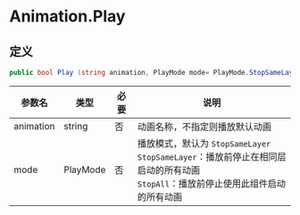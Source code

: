 # Animation.Play

## 定义

```csharp
public bool Play (string animation, PlayMode mode= PlayMode.StopSameLayer);
```

| 参数名    | 类型     | 必要 | 说明                                                         |
| --------- | -------- | ---- | ------------------------------------------------------------ |
| animation | string   | 否   | 动画名称，不指定则播放默认动画                               |
| mode      | PlayMode | 否   | 播放模式，默认为 `StopSameLayer`<br>`StopSameLayer`：播放前停止在相同层启动的所有动画<br>`StopAll`：播放前停止使用此组件启动的所有动画 |

